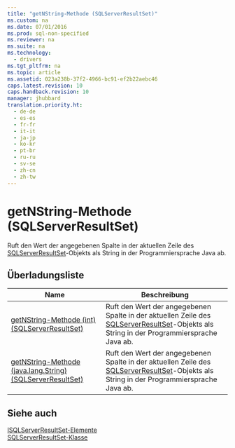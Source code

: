 ```yaml
---
title: "getNString-Methode (SQLServerResultSet)"
ms.custom: na
ms.date: 07/01/2016
ms.prod: sql-non-specified
ms.reviewer: na
ms.suite: na
ms.technology: 
  - drivers
ms.tgt_pltfrm: na
ms.topic: article
ms.assetid: 023a238b-37f2-4966-bc91-ef2b22aebc46
caps.latest.revision: 10
caps.handback.revision: 10
manager: jhubbard
translation.priority.ht: 
  - de-de
  - es-es
  - fr-fr
  - it-it
  - ja-jp
  - ko-kr
  - pt-br
  - ru-ru
  - sv-se
  - zh-cn
  - zh-tw
---
```

# getNString-Methode (SQLServerResultSet)
  Ruft den Wert der angegebenen Spalte in der aktuellen Zeile des [SQLServerResultSet](../content/SQLServerResultSet-Class.md)\-Objekts als String in der Programmiersprache Java ab.  
  
## Überladungsliste  
  
|Name|Beschreibung|  
|----------|------------------|  
|[getNString-Methode &#40;int&#41; &#40;SQLServerResultSet&#41;](../content/getNString-Method--int---SQLServerResultSet-.md)|Ruft den Wert der angegebenen Spalte in der aktuellen Zeile des [SQLServerResultSet](../content/SQLServerResultSet-Class.md)\-Objekts als String in der Programmiersprache Java ab.|  
|[getNString-Methode &#40;java.lang.String&#41; &#40;SQLServerResultSet&#41;](../content/getNString-Method--java.lang.String---SQLServerResultSet-.md)|Ruft den Wert der angegebenen Spalte in der aktuellen Zeile des [SQLServerResultSet](../content/SQLServerResultSet-Class.md)\-Objekts als String in der Programmiersprache Java ab.|  
  
## Siehe auch  
 [ISQLServerResultSet-Elemente](../content/SQLServerResultSet-Members.md)   
 [SQLServerResultSet-Klasse](../content/SQLServerResultSet-Class.md)  
  
  